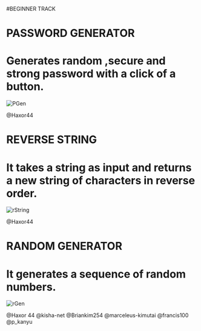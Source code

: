 #BEGINNER TRACK

# PASSWORD GENERATOR

# Generates random ,secure and strong password with a click of a button.<br>
![PGen](https://user-images.githubusercontent.com/50330948/221389702-7805bf3c-931a-412d-8ff1-3266359d58e1.png)

@Haxor44


# REVERSE STRING

# It takes a string as input and returns a new string of characters in reverse order.
![rString](https://user-images.githubusercontent.com/50330948/221389770-32832b3a-b01b-4066-8a4c-e73c90c8f637.png)


@Haxor44

# RANDOM GENERATOR
# It generates a sequence of random numbers.
![rGen](https://user-images.githubusercontent.com/50330948/221389777-6432e0bc-4927-4f5b-b381-88d646090fcc.png)

@Haxor 44 
@kisha-net 
@Briankim254
@marceleus-kimutai
@francis100 @p_kanyu

